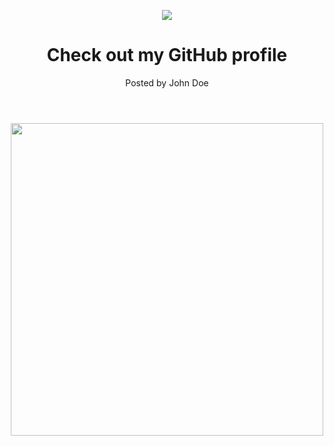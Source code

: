 

<!--
**cozey7/cozey7** is a ✨ _special_ ✨ repository because its `README.md` (this file) appears on your GitHub profile.

Here are some ideas to get you started:

- 🔭 I’m currently working on ...
- 🌱 I’m currently learning ...
- 👯 I’m looking to collaborate on ...
- 🤔 I’m looking for help with ...
- 💬 Ask me about ...
- 📫 How to reach me: ...
- 😄 Pronouns: ...
- ⚡ Fun fact: ...
-->

<p align="center">
  <img src="https://capsule-render.vercel.app/api?type=waving&color=auto&height=300&section=header&text=Hi%20There%20👋&fontSize=90&animation=fadeIn" />
</p>

<header>
  <h1>Check out my GitHub profile</h1>
  <p>Posted by John Doe</p>
</header>

<p align="center">
  <img height="500" src="https://media.giphy.com/media/v1.Y2lkPTc5MGI3NjExbHJkdm41bzEyZXF0MWR2OXA0MWZmdm8zd3dmMXc4bHFtbmY4b3E4ZCZlcD12MV9naWZzX3NlYXJjaCZjdD1n/q8ld8Sk7WWyY0/giphy.gif"/>
</p>


